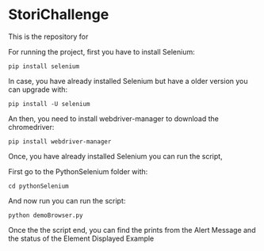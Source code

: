 # StoriChallenge

This is the repository for 




For running the project, first you have to install Selenium:


`pip install selenium` 

In case, you have already installed Selenium but have a older version you can upgrade with:


`pip install -U selenium`

An then, you need to install webdriver-manager to download the chromedriver:


`pip install webdriver-manager`

Once, you have already installed Selenium you can run the script,

First go to the PythonSelenium folder with: 


`cd pythonSelenium`

And now run you can run the script:


`python demoBrowser.py `


Once the the script end, you can find the prints from the Alert Message and the status of the Element Displayed Example
